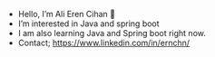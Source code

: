 -  Hello, I’m Ali Eren Cihan 👋
-  I’m interested in Java and spring boot
-  I am also learning Java and Spring boot right now.
-  Contact; https://www.linkedin.com/in/ernchn/

<!---
AErencihan/AErencihan is a ✨ special ✨ repository because its `README.md` (this file) appears on your GitHub profile.
You can click the Preview link to take a look at your changes.
--->
